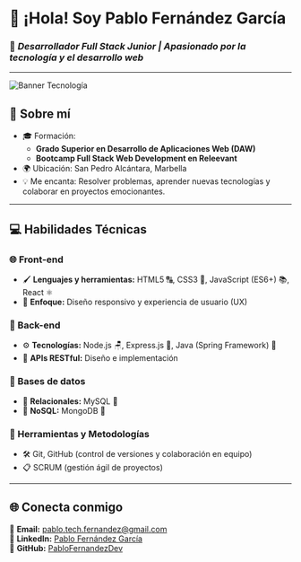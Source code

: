 # 👋 ¡Hola! Soy **Pablo Fernández García**  
### 🚀 *Desarrollador Full Stack Junior | Apasionado por la tecnología y el desarrollo web*

---

![Banner Tecnología](https://via.placeholder.com/1000x200.png?text=Desarrollador+Full+Stack+Junior)  

## 🌟 **Sobre mí**  
- 🎓 Formación:  
  - **Grado Superior en Desarrollo de Aplicaciones Web (DAW)**  
  - **Bootcamp Full Stack Web Development en Releevant**  
- 🌍 Ubicación: San Pedro Alcántara, Marbella  
- 💡 Me encanta: Resolver problemas, aprender nuevas tecnologías y colaborar en proyectos emocionantes.

---

## 💻 **Habilidades Técnicas**  

### **🌐 Front-end**  
- 🖌️ **Lenguajes y herramientas:** HTML5 🔠, CSS3 🌈, JavaScript (ES6+) 📚, React ⚛️  
- 🎨 **Enfoque:** Diseño responsivo y experiencia de usuario (UX)  

### **🔢 Back-end**  
- ⚙️ **Tecnologías:** Node.js 🪑, Express.js 🚀, Java (Spring Framework) 🌲  
- 🔗 **APIs RESTful:** Diseño e implementación  

### **📄 Bases de datos**  
- 💾 **Relacionales:** MySQL 🔐  
- 📂 **NoSQL:** MongoDB 📃  

### **🔧 Herramientas y Metodologías**  
- 🛠️ Git, GitHub (control de versiones y colaboración en equipo)  
- 📋 SCRUM (gestión ágil de proyectos)  


---

## 🌐 **Conecta conmigo**  
📧 **Email:** [pablo.tech.fernandez@gmail.com](mailto:pablo.tech.fernandez@gmail.com)  
💼 **LinkedIn:** [Pablo Fernández García](http://www.linkedin.com/in/pablo-fernandez-garcia-daw)  
🔁 **GitHub:** [PabloFernandezDev](https://github.com/PabloFernandezDev)  

